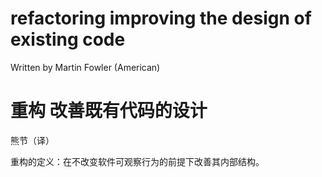 # refactoring improving the design of existing code 
Written by Martin Fowler (American)
# 重构 改善既有代码的设计
熊节（译）

重构的定义：在不改变软件可观察行为的前提下改善其内部结构。


